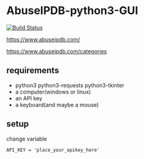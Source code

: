 # AbuseIPDB-python3-GUI

[![Build Status](https://travis-ci.org/growmaster420/AbuseIPDB-python3-GUI.svg?branch=master)](https://travis-ci.org/growmaster420/AbuseIPDB-python3-GUI)

https://www.abuseipdb.com/

https://www.abuseipdb.com/categories

## requirements 
* python3 python3-requests python3-tkinter
* a computer(windows or linux)
* an API key
* a keyboard(and maybe a mouse)
## setup
change variable

    API_KEY = 'place_your_apikey_here'

